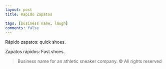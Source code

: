 ```yaml
---
layout: post
title: Rapido Zapatos

tags: [business name, laugh]
comments: false
---
```

Rápido zapatos: quick shoes.

Zapatos rápidos: Fast shoes.

> Business name for an athletic sneaker company.  ©️ All rights reserved 
